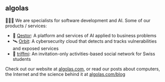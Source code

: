 ## algolas

👨‍💻🥷 We are specialists for software development and AI. Some of our products / services:

- 🦾 [Qestor](https://algolas.com/services/ai): A platform and services of AI applied to business problems
- 🛰️ [Orbit](https://getorb.it): A cybersecurity cloud that detects and tracks vulnerabilities and exposed services
- 🕺 [triffmi](https://triffmi.com): An invitation-only activities-based social network for Swiss students

Check out our website at [algolas.com](https://algolas.com), or read our posts about computers, the Internet and the science behind it at [algolas.com/blog](https://algolas.com/blog)
